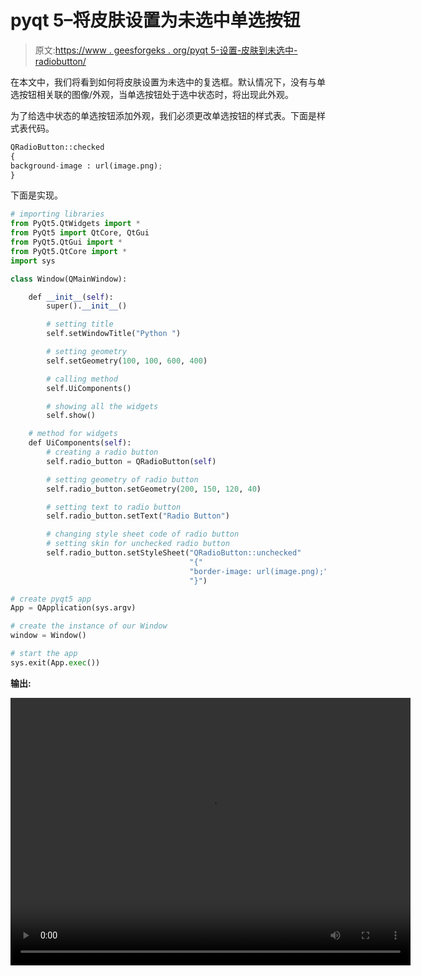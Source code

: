# pyqt 5–将皮肤设置为未选中单选按钮

> 原文:[https://www . geesforgeks . org/pyqt 5-设置-皮肤到未选中-radiobutton/](https://www.geeksforgeeks.org/pyqt5-setting-skin-to-unchecked-radiobutton/)

在本文中，我们将看到如何将皮肤设置为未选中的复选框。默认情况下，没有与单选按钮相关联的图像/外观，当单选按钮处于选中状态时，将出现此外观。

为了给选中状态的单选按钮添加外观，我们必须更改单选按钮的样式表。下面是样式表代码。

```py
QRadioButton::checked
{
background-image : url(image.png);
}

```

下面是实现。

```py
# importing libraries
from PyQt5.QtWidgets import * 
from PyQt5 import QtCore, QtGui
from PyQt5.QtGui import * 
from PyQt5.QtCore import * 
import sys

class Window(QMainWindow):

    def __init__(self):
        super().__init__()

        # setting title
        self.setWindowTitle("Python ")

        # setting geometry
        self.setGeometry(100, 100, 600, 400)

        # calling method
        self.UiComponents()

        # showing all the widgets
        self.show()

    # method for widgets
    def UiComponents(self):
        # creating a radio button
        self.radio_button = QRadioButton(self)

        # setting geometry of radio button
        self.radio_button.setGeometry(200, 150, 120, 40)

        # setting text to radio button
        self.radio_button.setText("Radio Button")

        # changing style sheet code of radio button
        # setting skin for unchecked radio button
        self.radio_button.setStyleSheet("QRadioButton::unchecked"
                                        "{"
                                        "border-image: url(image.png);"
                                        "}")

# create pyqt5 app
App = QApplication(sys.argv)

# create the instance of our Window
window = Window()

# start the app
sys.exit(App.exec())
```

**输出:**

<video class="wp-video-shortcode" id="video-395519-1" width="640" height="428" preload="metadata" controls=""><source type="video/mp4" src="https://media.geeksforgeeks.org/wp-content/uploads/20200406001518/Python-06-04-2020-00_14_53.mp4?_=1">[https://media.geeksforgeeks.org/wp-content/uploads/20200406001518/Python-06-04-2020-00_14_53.mp4](https://media.geeksforgeeks.org/wp-content/uploads/20200406001518/Python-06-04-2020-00_14_53.mp4)</video>